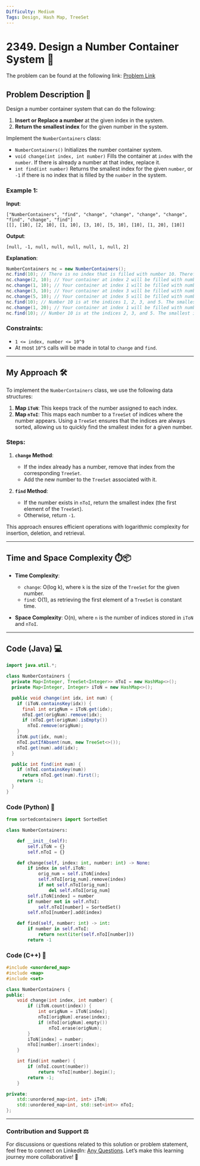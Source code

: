 ```yaml
---
Difficulty: Medium  
Tags: Design, Hash Map, TreeSet  
---
```


# 2349. Design a Number Container System 🧩

The problem can be found at the following link: [Problem Link](https://leetcode.com/problems/design-a-number-container-system/)

## Problem Description 📜

Design a number container system that can do the following:

1. **Insert or Replace a number** at the given index in the system.
2. **Return the smallest index** for the given number in the system.

Implement the `NumberContainers` class:

- `NumberContainers()` Initializes the number container system.
- `void change(int index, int number)` Fills the container at `index` with the `number`. If there is already a number at that index, replace it.
- `int find(int number)` Returns the smallest index for the given `number`, or `-1` if there is no index that is filled by the `number` in the system.

### Example 1:

**Input**:
```
["NumberContainers", "find", "change", "change", "change", "change", "find", "change", "find"]
[[], [10], [2, 10], [1, 10], [3, 10], [5, 10], [10], [1, 20], [10]]
```

**Output**:
```
[null, -1, null, null, null, null, 1, null, 2]
```

**Explanation**:
```java
NumberContainers nc = new NumberContainers();
nc.find(10); // There is no index that is filled with number 10. Therefore, we return -1.
nc.change(2, 10); // Your container at index 2 will be filled with number 10.
nc.change(1, 10); // Your container at index 1 will be filled with number 10.
nc.change(3, 10); // Your container at index 3 will be filled with number 10.
nc.change(5, 10); // Your container at index 5 will be filled with number 10.
nc.find(10); // Number 10 is at the indices 1, 2, 3, and 5. The smallest index that is filled with 10 is 1, so return 1.
nc.change(1, 20); // Your container at index 1 will be filled with number 20.
nc.find(10); // Number 10 is at the indices 2, 3, and 5. The smallest index that is filled with 10 is 2. Return 2.
```

### Constraints:

- `1 <= index, number <= 10^9`
- At most `10^5` calls will be made in total to `change` and `find`.

---

## My Approach 🛠️

To implement the `NumberContainers` class, we use the following data structures:

1. **Map `iToN`**: This keeps track of the number assigned to each index.
2. **Map `nToI`**: This maps each number to a `TreeSet` of indices where the number appears. Using a `TreeSet` ensures that the indices are always sorted, allowing us to quickly find the smallest index for a given number.

### Steps:

1. **`change` Method**:
   - If the index already has a number, remove that index from the corresponding `TreeSet`.
   - Add the new number to the `TreeSet` associated with it.

2. **`find` Method**:
   - If the number exists in `nToI`, return the smallest index (the first element of the `TreeSet`).
   - Otherwise, return `-1`.

This approach ensures efficient operations with logarithmic complexity for insertion, deletion, and retrieval.

---

## Time and Space Complexity ⏱️📦

- **Time Complexity**:
  - `change`: O(log k), where `k` is the size of the `TreeSet` for the given number.
  - `find`: O(1), as retrieving the first element of a `TreeSet` is constant time.

- **Space Complexity**: O(n), where `n` is the number of indices stored in `iToN` and `nToI`.


---

## Code (Java) 💻

```java
import java.util.*;

class NumberContainers {
  private Map<Integer, TreeSet<Integer>> nToI = new HashMap<>();
  private Map<Integer, Integer> iToN = new HashMap<>();

  public void change(int idx, int num) {
    if (iToN.containsKey(idx)) {
      final int origNum = iToN.get(idx);
      nToI.get(origNum).remove(idx);
      if (nToI.get(origNum).isEmpty())
        nToI.remove(origNum);
    }
    iToN.put(idx, num);
    nToI.putIfAbsent(num, new TreeSet<>());
    nToI.get(num).add(idx);
  }

  public int find(int num) {
    if (nToI.containsKey(num))
      return nToI.get(num).first();
    return -1;
  }
}
```

### Code (Python) 🐍

```python
from sortedcontainers import SortedSet

class NumberContainers:

    def __init__(self):
        self.iToN = {}
        self.nToI = {}

    def change(self, index: int, number: int) -> None:
        if index in self.iToN:
            orig_num = self.iToN[index]
            self.nToI[orig_num].remove(index)
            if not self.nToI[orig_num]:
                del self.nToI[orig_num]
        self.iToN[index] = number
        if number not in self.nToI:
            self.nToI[number] = SortedSet()
        self.nToI[number].add(index)

    def find(self, number: int) -> int:
        if number in self.nToI:
            return next(iter(self.nToI[number]))
        return -1
```

### Code (C++) 🔩

```cpp
#include <unordered_map>
#include <map>
#include <set>

class NumberContainers {
public:
    void change(int index, int number) {
        if (iToN.count(index)) {
            int origNum = iToN[index];
            nToI[origNum].erase(index);
            if (nToI[origNum].empty())
                nToI.erase(origNum);
        }
        iToN[index] = number;
        nToI[number].insert(index);
    }

    int find(int number) {
        if (nToI.count(number))
            return *nToI[number].begin();
        return -1;
    }

private:
    std::unordered_map<int, int> iToN;
    std::unordered_map<int, std::set<int>> nToI;
};
```

---


### Contribution and Support ⚖️
For discussions or questions related to this solution or problem statement, feel free to connect on LinkedIn: [Any Questions](https://www.linkedin.com/in/soham--deshmukh). Let’s make this learning journey more collaborative! 🌟
